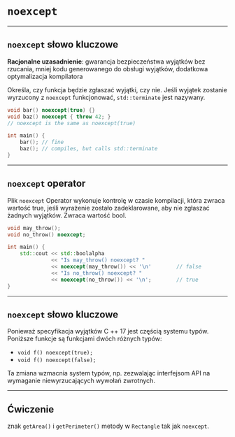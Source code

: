 <!-- .slide: data-background="#111111" -->
# `noexcept`

___

## `noexcept` słowo kluczowe

**Racjonalne uzasadnienie**: gwarancja bezpieczeństwa wyjątków bez rzucania, mniej kodu generowanego do obsługi wyjątków, dodatkowa optymalizacja kompilatora </p>

Określa, czy funkcja będzie zgłaszać wyjątki, czy nie. Jeśli wyjątek zostanie wyrzucony z `noexcept` funkcjonować, `std::terminate` jest nazywany.
<!-- .element: class="fragment fade-in" -->

```c++
void bar() noexcept(true) {}
void baz() noexcept { throw 42; }
// noexcept is the same as noexcept(true)

int main() {
    bar(); // fine
    baz(); // compiles, but calls std::terminate
}
```
<!-- .element: class="fragment fade-in" -->

___

## `noexcept` operator

Plik `noexcept` Operator wykonuje kontrolę w czasie kompilacji, która zwraca wartość true, jeśli wyrażenie zostało zadeklarowane, aby nie zgłaszać żadnych wyjątków. Zwraca wartość bool.

```cpp
void may_throw();
void no_throw() noexcept;

int main() {
    std::cout << std::boolalpha
              << "Is may_throw() noexcept? "
              << noexcept(may_throw()) << '\n'        // false
              << "Is no_throw() noexcept? "
              << noexcept(no_throw()) << '\n';        // true
}
```

___

## `noexcept` słowo kluczowe

Ponieważ specyfikacja wyjątków C ++ 17 jest częścią systemu typów. Poniższe funkcje są funkcjami dwóch różnych typów:

- `void f() noexcept(true);`
- `void f() noexcept(false);`

Ta zmiana wzmacnia system typów, np. zezwalając interfejsom API na wymaganie niewyrzucających wywołań zwrotnych.

___

## Ćwiczenie

znak `getArea()` i `getPerimeter()` metody w `Rectangle` tak jak `noexcept`.
